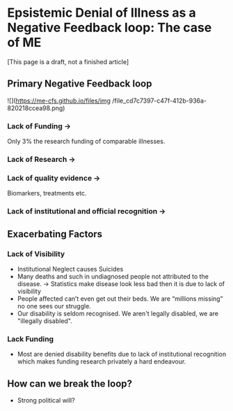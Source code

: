 # Epsistemic Denial of Illness as a Negative Feedback loop: The case of ME
[This page is a draft, not a finished article] 

## Primary Negative Feedback loop
![](https://me-cfs.github.io/files/img
/file_cd7c7397-c47f-412b-936a-820218ccea98.png)
### Lack of Funding ->
Only 3% the research funding of comparable illnesses. 
### Lack of Research ->

### Lack of quality evidence -> 
Biomarkers, treatments etc. 

### Lack of institutional and official recognition -> 

## Exacerbating Factors
### Lack of Visibility 
* Institutional Neglect causes Suicides
* Many deaths and such in undiagnosed people not attributed to the disease. -> Statistics make disease look less bad then it is due to lack of visibility
* People affected can’t even get out their beds. We are “millions missing” no one sees our struggle. 
* Our disability is seldom recognised. We aren't legally disabled, we are "illegally disabled".

### Lack Funding
* Most are denied disability benefits due to lack of institutional recognition which makes funding research privately a hard endeavour. 

## How can we break the loop?
* Strong political will?